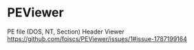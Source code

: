 # PEViewer
PE file (DOS, NT, Section) Header Viewer
https://github.com/foiscs/PEViewer/issues/1#issue-1787199164

